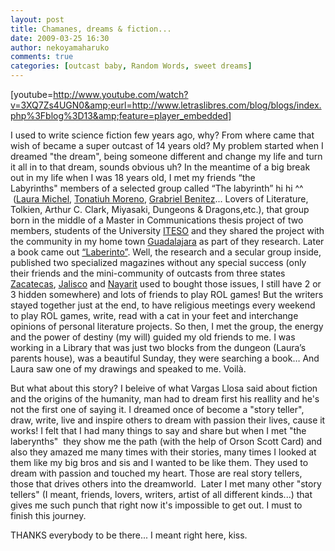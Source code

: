 ```yaml
---
layout: post
title: Chamanes, dreams & fiction...
date: 2009-03-25 16:30
author: nekoyamaharuko
comments: true
categories: [outcast baby, Random Words, sweet dreams]
---
```

[youtube=http://www.youtube.com/watch?v=3XQ7Zs4UGN0&amp;eurl=http://www.letraslibres.com/blog/blogs/index.php%3Fblog%3D13&amp;feature=player_embedded]
<p class="MsoNormal"><span><span>I used to write science fiction few years ago, why? From where came that wish of became a super outcast of 14 years old? My problem started when I dreamed "the dream", being someone different and change my life and turn it all in to that dream, sounds obvious uh? In the meantime of a big break out in my life when I was 18 years old, I met my friends “the Labyrinths" members of a selected group called “The labyrinth” hi hi ^^  (</span></span><span><span lang="FR"><a href="http://elcuervolopez.blogspot.com/2008/06/sobre-tolkien-y-el-seor-de-los-anillos.html"><span lang="EN-US">Laura Michel</span></a></span></span><span><span>,</span></span><span><span> <a href="http://masklin8.deviantart.com/">Tonatiuh Moreno</a>,</span></span><span><span> </span></span><span><span lang="FR"><a href="http://capitanquasar.blogspot.com/"><span lang="EN-US">Grabriel Benitez</span></a></span></span><span><span>... Lovers of Literature, Tolkien, Arthur C. Clark, Miyasaki, Dungeons &amp; Dragons,etc.), t</span>hat group born in the middle of a Master in Communications thesis project of two members, students of the University <a href="http://portal.iteso.mx/portal/page/portal/ITESO" target="_blank">ITESO</a> and they shared the project with the community in my home town <a href="http://en.wikipedia.org/wiki/Guadalajara,_Jalisco" target="_blank">Guadalajara</a> as part of they research. Later a book came out <a href="http://www.amazon.com/Laberinto-Spanish-Am%C3%83%C2%A9zquita-Tonatiuh-Moreno/dp/9687822023">“Laberinto”</a>. Well, the research and a secular group inside, published two specialized magazines without any special success (only their friends and the mini-community of outcasts from three states <a href="http://en.wikipedia.org/wiki/Zacatecas" target="_blank">Zacatecas</a>, <a href="http://en.wikipedia.org/wiki/Jalisco" target="_blank">Jalisco</a> and <a href="http://en.wikipedia.org/wiki/Nayarit" target="_blank">Nayarit</a> used to bought those issues, I still have 2 or 3 hidden somewhere) <span> </span>and lots of friends to play ROL games! But the writers stayed together just at the end, to have religious meetings every weekend to play ROL games, write, read with a cat in your feet and interchange opinions of personal literature projects. <!--more--><span><span><span>
So then, I met the group, the energy and the power of destiny (my will) guided my old friends to me. I was working in a Library that was just two blocks from the dungeon (Laura’s parents house), was a beautiful Sunday, they were searching a book… And Laura saw one of my drawings and speaked to me. <span> </span></span></span><span><span lang="FR">Voilà</span></span><span><span>.</span></span></span></span>

<p class="MsoNormal"><span><span><span><span>But what about this story? I beleive of what Vargas Llosa said about fiction and the origins of the humanity, man had to dream first his reallity and he's not the first one of saying it. I dreamed once of become a "story teller", draw, write, live and inspire others to dream with passion their lives, cause it works! I felt that I had many things to say and share but when I met "the laberynths"  they show me the path (with the help of Orson Scott Card) and also they amazed me many times with their stories, many times I looked at them like my big bros and sis and I wanted to be like them. They used to dream with passion and touched my heart. Those are real story tellers, those that drives others into the dreamworld. 
Later I met many other "story tellers" (I meant, friends, lovers, writers, artist of all different kinds...) that gives me such punch that right now it's impossible to get out. I must to finish this journey.</span></span></span></span>
<p class="MsoNormal"><span><span><span><span>THANKS everybody to be there... I meant right here, kiss. </span></span></span></span></p>
